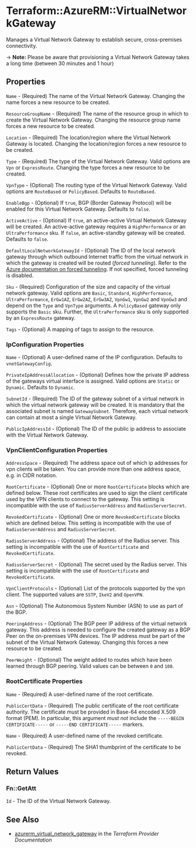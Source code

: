 # Terraform::AzureRM::VirtualNetworkGateway

Manages a Virtual Network Gateway to establish secure, cross-premises connectivity.

-> **Note:** Please be aware that provisioning a Virtual Network Gateway takes a long time (between 30 minutes and 1 hour)

## Properties

`Name` - (Required) The name of the Virtual Network Gateway. Changing the name forces a new resource to be created.

`ResourceGroupName` - (Required) The name of the resource group in which to create the Virtual Network Gateway. Changing the resource group name forces a new resource to be created.

`Location` - (Required) The location/region where the Virtual Network Gateway is located. Changing the location/region forces a new resource to be created.

`Type` - (Required) The type of the Virtual Network Gateway. Valid options are `Vpn` or `ExpressRoute`. Changing the type forces a new resource to be created.

`VpnType` - (Optional) The routing type of the Virtual Network Gateway. Valid options are `RouteBased` or `PolicyBased`. Defaults to `RouteBased`.

`EnableBgp` - (Optional) If `true`, BGP (Border Gateway Protocol) will be enabled for this Virtual Network Gateway. Defaults to `false`.

`ActiveActive` - (Optional) If `true`, an active-active Virtual Network Gateway will be created. An active-active gateway requires a `HighPerformance` or an `UltraPerformance` sku. If `false`, an active-standby gateway will be created. Defaults to `false`.

`DefaultLocalNetworkGatewayId` -  (Optional) The ID of the local network gateway through which outbound Internet traffic from the virtual network in which the gateway is created will be routed (*forced tunneling*). Refer to the [Azure documentation on forced tunneling](https://docs.microsoft.com/en-us/azure/vpn-gateway/vpn-gateway-forced-tunneling-rm). If not specified, forced tunneling is disabled.

`Sku` - (Required) Configuration of the size and capacity of the virtual network gateway. Valid options are `Basic`, `Standard`, `HighPerformance`, `UltraPerformance`, `ErGw1AZ`, `ErGw2AZ`, `ErGw3AZ`, `VpnGw1`, `VpnGw2` and `VpnGw3` and depend on the `Type` and `VpnType` arguments. A `PolicyBased` gateway only supports the `Basic` sku. Further, the `UltraPerformance` sku is only supported by an `ExpressRoute` gateway.

`Tags` - (Optional) A mapping of tags to assign to the resource.

### IpConfiguration Properties

`Name` - (Optional) A user-defined name of the IP configuration. Defaults to `vnetGatewayConfig`.

`PrivateIpAddressAllocation` - (Optional) Defines how the private IP address of the gateways virtual interface is assigned. Valid options are `Static` or `Dynamic`. Defaults to `Dynamic`.

`SubnetId` - (Required) The ID of the gateway subnet of a virtual network in which the virtual network gateway will be created. It is mandatory that the associated subnet is named `GatewaySubnet`. Therefore, each virtual network can contain at most a single Virtual Network Gateway.

`PublicIpAddressId` - (Optional) The ID of the public ip address to associate with the Virtual Network Gateway.

### VpnClientConfiguration Properties

`AddressSpace` - (Required) The address space out of which ip addresses for vpn clients will be taken. You can provide more than one address space, e.g. in CIDR notation.

`RootCertificate` - (Optional) One or more `RootCertificate` blocks which are defined below. These root certificates are used to sign the client certificate used by the VPN clients to connect to the gateway. This setting is incompatible with the use of `RadiusServerAddress` and `RadiusServerSecret`.

`RevokedCertificate` - (Optional) One or more `RevokedCertificate` blocks which are defined below. This setting is incompatible with the use of `RadiusServerAddress` and `RadiusServerSecret`.

`RadiusServerAddress` - (Optional) The address of the Radius server. This setting is incompatible with the use of `RootCertificate` and `RevokedCertificate`.

`RadiusServerSecret` - (Optional) The secret used by the Radius server. This setting is incompatible with the use of `RootCertificate` and `RevokedCertificate`.

`VpnClientProtocols` - (Optional) List of the protocols supported by the vpn client. The supported values are `SSTP`, `IkeV2` and `OpenVPN`.

`Asn` - (Optional) The Autonomous System Number (ASN) to use as part of the BGP.

`PeeringAddress` - (Optional) The BGP peer IP address of the virtual network gateway. This address is needed to configure the created gateway as a BGP Peer on the on-premises VPN devices. The IP address must be part of the subnet of the Virtual Network Gateway. Changing this forces a new resource to be created.

`PeerWeight` - (Optional) The weight added to routes which have been learned through BGP peering. Valid values can be between `0` and `100`.

### RootCertificate Properties

`Name` - (Required) A user-defined name of the root certificate.

`PublicCertData` - (Required) The public certificate of the root certificate authority. The certificate must be provided in Base-64 encoded X.509 format (PEM). In particular, this argument *must not* include the `-----BEGIN CERTIFICATE-----` or `-----END CERTIFICATE-----` markers.

`Name` - (Required) A user-defined name of the revoked certificate.

`PublicCertData` - (Required) The SHA1 thumbprint of the certificate to be revoked.


## Return Values

### Fn::GetAtt

`Id` - The ID of the Virtual Network Gateway.

## See Also

* [azurerm_virtual_network_gateway](https://www.terraform.io/docs/providers/azurerm/r/virtual_network_gateway.html) in the _Terraform Provider Documentation_